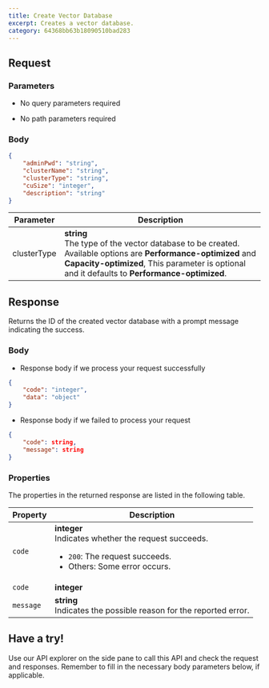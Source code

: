 ```yaml
---
title: Create Vector Database
excerpt: Creates a vector database.
category: 64368bb63b18090510bad283
---
```


## Request

### Parameters

- No query parameters required



- No path parameters required

### Body

```json
{
    "adminPwd": "string",
    "clusterName": "string",
    "clusterType": "string",
    "cuSize": "integer",
    "description": "string"
}
```

| Parameter        | Description                                                                               |
|------------------|-------------------------------------------------------------------------------------------|
| clusterType  | **string**<br>The type of the vector database to be created. Available options are **Performance-optimized** and **Capacity-optimized**, This parameter is optional and it defaults to **Performance-optimized**. || cuSize  | **integer**<br>The size of the CU to be used for the created vector database. It is an integer from 1 to 256. || clusterName  | **string**<br>The name of the vector database to be created. It is a string of no more than 32 characters. || description  | **string**<br>The description of the vector database to be created. This parameter is optional. || adminPwd  | **string**<br>The admin password of the vector database. It is a string of 8 to 128 characters containing uppercase and lowercase alphanumerical characters and special characters such as `~`, `!`, `@`, `#`, `$`, `%`, `^`, `&`, `*`, `?`, `_`, and `-`. |



## Response

Returns the ID of the created vector database with a prompt message indicating the success.

### Body

- Response body if we process your request successfully

```json
{
    "code": "integer",
    "data": "object"
}
```

- Response body if we failed to process your request

```json
{
    "code": string,
    "message": string
}
```

### Properties

The properties in the returned response are listed in the following table.

| Property | Description                                                                                                                                  |
|----------|----------------------------------------------------------------------------------------------------------------------------------------------|
| `code`     | **integer**<br>Indicates whether the request succeeds.<br><ul><li>`200`: The request succeeds.</li><li>Others: Some error occurs.</li></ul> |
| `code` | **integer**<br> || `data` | **object**<br> |
| `message`  | **string**<br>Indicates the possible reason for the reported error. |

## Have a try!

Use our API explorer on the side pane to call this API and check the request and responses. Remember to fill in the necessary body parameters below, if applicable.